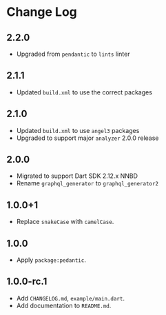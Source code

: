 # Change Log

## 2.2.0

* Upgraded from `pendantic` to `lints` linter

## 2.1.1

* Updated `build.xml` to use the correct packages

## 2.1.0

* Updated `build.xml` to use `angel3` packages
* Upgraded to support major `analyzer` 2.0.0 release

## 2.0.0

* Migrated to support Dart SDK 2.12.x NNBD
* Rename `graphql_generator` to `graphql_generator2`

## 1.0.0+1

* Replace `snakeCase` with `camelCase`.

## 1.0.0

* Apply `package:pedantic`.

## 1.0.0-rc.1

* Add `CHANGELOG.md`, `example/main.dart`.
* Add documentation to `README.md`.
